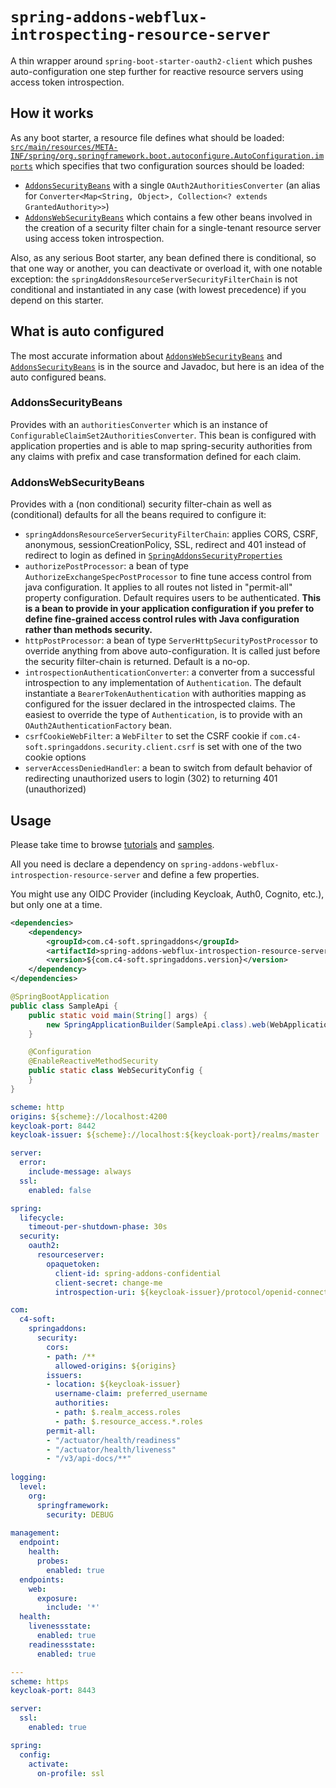 # `spring-addons-webflux-introspecting-resource-server`
A thin wrapper around `spring-boot-starter-oauth2-client` which pushes auto-configuration one step further for reactive resource servers using access token introspection.

## How it works
As any boot starter, a resource file defines what should be loaded: [`src/main/resources/META-INF/spring/org.springframework.boot.autoconfigure.AutoConfiguration.imports`](https://github.com/ch4mpy/spring-addons/blob/master/webflux/spring-addons-webflux-introspecting-resource-server/src/main/resources/META-INF/spring/org.springframework.boot.autoconfigure.AutoConfiguration.imports) which specifies that two configuration sources should be loaded:
- [`AddonsSecurityBeans`](https://github.com/ch4mpy/spring-addons/blob/master/webflux/spring-addons-webflux-introspecting-resource-server/src/main/java/com/c4_soft/springaddons/security/oauth2/config/synchronised/AddonsSecurityBeans.java) with a single `OAuth2AuthoritiesConverter` (an alias for `Converter<Map<String, Object>, Collection<? extends GrantedAuthority>>`)
- [`AddonsWebSecurityBeans`](https://github.com/ch4mpy/spring-addons/blob/master/webflux/spring-addons-webflux-introspecting-resource-server/src/main/java/com/c4_soft/springaddons/security/oauth2/config/synchronised/AddonsWebSecurityBeans.java) which contains a few other beans involved in the creation of a security filter chain for a single-tenant resource server using access token introspection.

Also, as any serious Boot starter, any bean defined there is conditional, so that one way or another, you can deactivate or overload it, with one notable exception: the `springAddonsResourceServerSecurityFilterChain` is not conditional and instantiated in any case (with lowest precedence) if you depend on this starter.

## What is auto configured
The most accurate information about [`AddonsWebSecurityBeans`](https://github.com/ch4mpy/spring-addons/blob/master/webflux/spring-addons-webflux-introspecting-resource-server/src/main/java/com/c4_soft/springaddons/security/oauth2/config/synchronised/AddonsWebSecurityBeans.java) and [`AddonsSecurityBeans`](https://github.com/ch4mpy/spring-addons/blob/master/webflux/spring-addons-webflux-introspecting-resource-server/src/main/java/com/c4_soft/springaddons/security/oauth2/config/synchronised/AddonsSecurityBeans.java) is in the source and Javadoc, but here is an idea of the auto configured beans.

### AddonsSecurityBeans
Provides with an `authoritiesConverter` which is an instance of `ConfigurableClaimSet2AuthoritiesConverter`. This bean is configured with application properties and is able to map spring-security authorities from any claims with prefix and case transformation defined for each claim.

### AddonsWebSecurityBeans
Provides with a (non conditional) security filter-chain as well as (conditional) defaults for all the beans required to configure it:
- `springAddonsResourceServerSecurityFilterChain`: applies CORS, CSRF, anonymous, sessionCreationPolicy, SSL, redirect and 401 instead of redirect to login as defined in [`SpringAddonsSecurityProperties`](https://github.com/ch4mpy/spring-addons/blob/master/spring-addons-oauth2/src/main/java/com/c4_soft/springaddons/security/oauth2/config/SpringAddonsSecurityProperties.java)
- `authorizePostProcessor`: a bean of type `AuthorizeExchangeSpecPostProcessor` to fine tune access control from java configuration. It applies to all routes not listed in "permit-all" property configuration. Default requires users to be authenticated. **This is a bean to provide in your application configuration if you prefer to define fine-grained access control rules with Java configuration rather than methods security.**
- `httpPostProcessor`: a bean of type `ServerHttpSecurityPostProcessor` to override anything from above auto-configuration. It is called just before the security filter-chain is returned. Default is a no-op.
- `introspectionAuthenticationConverter`: a converter from a successful introspection to any implementation of `Authentication`. The default instantiate a `BearerTokenAuthentication` with authorities mapping as configured for the issuer declared in the introspected claims. The easiest to override the type of `Authentication`, is to provide with an `OAuth2AuthenticationFactory` bean.
- `csrfCookieWebFilter`: a `WebFilter` to set the CSRF cookie if `com.c4-soft.springaddons.security.client.csrf` is set with one of the two cookie options
- `serverAccessDeniedHandler`: a bean to switch from default behavior of redirecting unauthorized users to login (302) to returning 401 (unauthorized)

## Usage
Please take time to browse [tutorials](https://github.com/ch4mpy/spring-addons/tree/master/samples/tutorials) and [samples](https://github.com/ch4mpy/spring-addons/tree/master/samples).

All you need is declare a dependency on `spring-addons-webflux-introspection-resource-server` and define a few properties.

You might use any OIDC Provider (including Keycloak, Auth0, Cognito, etc.), but only one at a time.

``` xml
<dependencies>
    <dependency>
        <groupId>com.c4-soft.springaddons</groupId>
        <artifactId>spring-addons-webflux-introspection-resource-server</artifactId>
        <version>${com.c4-soft.springaddons.version}</version>
    </dependency>
</dependencies>
```
``` java
@SpringBootApplication
public class SampleApi {
    public static void main(String[] args) {
        new SpringApplicationBuilder(SampleApi.class).web(WebApplicationType.REACTIVE).run(args);
    }

    @Configuration
    @EnableReactiveMethodSecurity
    public static class WebSecurityConfig {
    }
}
```
```yaml
scheme: http
origins: ${scheme}://localhost:4200
keycloak-port: 8442
keycloak-issuer: ${scheme}://localhost:${keycloak-port}/realms/master

server:
  error:
    include-message: always
  ssl:
    enabled: false

spring:
  lifecycle:
    timeout-per-shutdown-phase: 30s
  security:
    oauth2:
      resourceserver:
        opaquetoken:
          client-id: spring-addons-confidential
          client-secret: change-me
          introspection-uri: ${keycloak-issuer}/protocol/openid-connect/token/introspect

com:
  c4-soft:
    springaddons:
      security:
        cors:
        - path: /**
          allowed-origins: ${origins}
        issuers:
        - location: ${keycloak-issuer}
          username-claim: preferred_username
          authorities:
          - path: $.realm_access.roles
          - path: $.resource_access.*.roles
        permit-all: 
        - "/actuator/health/readiness"
        - "/actuator/health/liveness"
        - "/v3/api-docs/**"
        
logging:
  level:
    org:
      springframework:
        security: DEBUG
        
management:
  endpoint:
    health:
      probes:
        enabled: true
  endpoints:
    web:
      exposure:
        include: '*'
  health:
    livenessstate:
      enabled: true
    readinessstate:
      enabled: true

---
scheme: https
keycloak-port: 8443

server:
  ssl:
    enabled: true

spring:
  config:
    activate:
      on-profile: ssl

```
